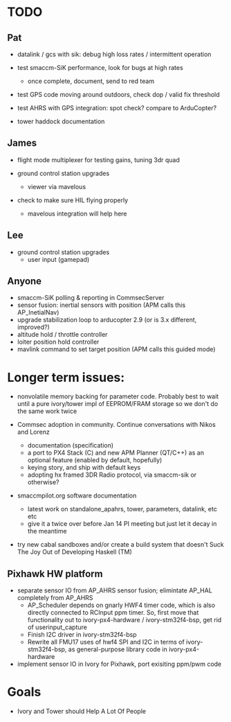 # TODO

## Pat

- datalink / gcs with sik: debug high loss rates / intermittent operation
- test smaccm-SiK performance, look for bugs at high rates
    - once complete, document, send to red team

- test GPS code moving around outdoors, check dop / valid fix threshold

- test AHRS with GPS integration: spot check? compare to ArduCopter?

- tower haddock documentation

## James

- flight mode multiplexer for testing gains, tuning 3dr quad

- ground control station upgrades
    - viewer via mavelous
- check to make sure HIL flying properly
    - mavelous integration will help here

## Lee

- ground control station upgrades
    - user input (gamepad)

## Anyone

- smaccm-SiK polling & reporting in CommsecServer
- sensor fusion: inertial sensors with position (APM calls this AP_InetialNav)
- upgrade stabilization loop to arducopter 2.9 (or is 3.x different, improved?)
- altitude hold / throttle controller
- loiter position hold controller
- mavlink command to set target position (APM calls this guided mode)

# Longer term issues:

- nonvolatile memory backing for parameter code. Probably best to wait until
  a pure ivory/tower impl of EEPROM/FRAM storage so we don't do the same work
  twice

- Commsec adoption in community. Continue conversations with Nikos and Lorenz
    - documentation (specification)
    - a port to PX4 Stack (C) and new APM Planner (QT/C++) as an optional
      feature (enabled by default, hopefully)
    - keying story, and ship with default keys
    - adopting hx framed 3DR Radio protocol, via smaccm-sik or otherwise?

- smaccmpilot.org software documentation
    - latest work on standalone_apahrs, tower, parameters, datalink, etc etc
    - give it a twice over before Jan 14 PI meeting but just let it decay in the meantime

- try new cabal sandboxes and/or create a build system that doesn't Suck The Joy
  Out of Developing Haskell (TM)

## Pixhawk HW platform
- separate sensor IO from AP_AHRS sensor fusion; elimintate AP_HAL completely from AP_AHRS
    - AP_Scheduler depends on gnarly HWF4 timer code, which is also directly
      connected to RCInput ppm timer. So, first move that functionality out
      to ivory-px4-hardware / ivory-stm32f4-bsp, get rid of userinput_capture
    - Finish I2C driver in ivory-stm32f4-bsp
    - Rewrite all FMU17 uses of hwf4 SPI and I2C in terms of
      ivory-stm32f4-bsp, as general-purpose library code in ivory-px4-hardware
- implement sensor IO in Ivory for Pixhawk, port exisiting ppm/pwm code

# Goals

- Ivory and Tower should Help A Lot Of People

